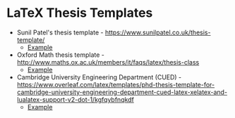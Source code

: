 # LaTeX Thesis Templates  

- Sunil Patel's thesis template - https://www.sunilpatel.co.uk/thesis-template/
  - [Example](https://www.sunilpatel.co.uk/files/Quantum-Control.pdf)
- Oxford Math thesis template - http://www.maths.ox.ac.uk/members/it/faqs/latex/thesis-class
  - [Example](https://www.maths.ox.ac.uk/system/files/legacy/2894/ociamthesis-example.pdf)
- Cambridge University Engineering Department (CUED) - https://www.overleaf.com/latex/templates/phd-thesis-template-for-cambridge-university-engineering-department-cued-latex-xelatex-and-lualatex-support-v2-dot-1/kgfqybfnqkdf
  - [Example](https://github.com/kks32/phd-thesis-template/blob/master/thesis.pdf)